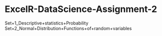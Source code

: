 # ExcelR-DataScience-Assignment-2
Set+1_Descriptive+statistics+Probability 
Set+2_Normal+Distribution+Functions+of+random+variables
